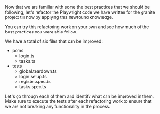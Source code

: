Now that we are familiar with some the best practices that we should be following,
let's refactor the Playwright code we have written for the granite project till
now by applying this newfound knowledge.

You can try this refactoring work on your own and see how much of the best
practices you were able follow.

We have a total of six files that can be improved:

- poms
  - login.ts
  - tasks.ts
- tests
  - global.teardown.ts
  - login.setup.ts
  - register.spec.ts
  - tasks.spec.ts

Let's go through each of them and identify what can be improved in them. Make
sure to execute the tests after each refactoring work to ensure that we are
not breaking any functionality in the process.
